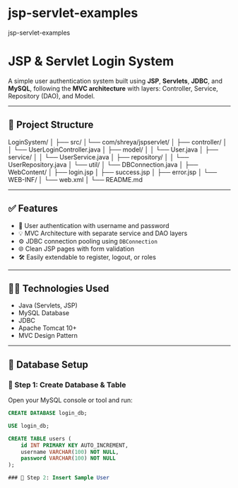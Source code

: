 # jsp-servlet-examples
jsp-servlet-examples 

# JSP & Servlet Login System

A simple user authentication system built using **JSP**, **Servlets**, **JDBC**, and **MySQL**, following the **MVC architecture** with layers: Controller, Service, Repository (DAO), and Model.

---

## 📁 Project Structure
LoginSystem/
│ ├── src/ 
│└── com/shreya/jspservlet/ 
│ ├── controller/
│ │ └── UserLoginController.java 
│ ├── model/
│ │ └── User.java 
│ ├── service/
│ │ └── UserService.java 
│ ├── repository/ 
│ │ └── UserRepository.java
│ └── util/
│ └── DBConnection.java 
│ ├── WebContent/
│ ├── login.jsp 
│ ├── success.jsp
│ ├── error.jsp 
│ └── WEB-INF/ 
│ └── web.xml
│ └── README.md


---

## ✅ Features

- 🔐 User authentication with username and password
- 💡 MVC Architecture with separate service and DAO layers
- ⚙️ JDBC connection pooling using `DBConnection`
- 🌐 Clean JSP pages with form validation
- 🛠️ Easily extendable to register, logout, or roles

---

## 🧑‍💻 Technologies Used

- Java (Servlets, JSP)
- MySQL Database
- JDBC
- Apache Tomcat 10+
- MVC Design Pattern

---

## 🧾 Database Setup

### 📌 Step 1: Create Database & Table

Open your MySQL console or tool and run:

```sql
CREATE DATABASE login_db;

USE login_db;

CREATE TABLE users (
    id INT PRIMARY KEY AUTO_INCREMENT,
    username VARCHAR(100) NOT NULL,
    password VARCHAR(100) NOT NULL
);

### 📌 Step 2: Insert Sample User

